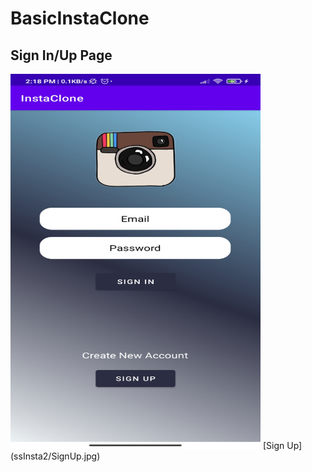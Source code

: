 # BasicInstaClone

## Sign In/Up Page

<img src="ssInsta/Sign.jpg" width="400" height="600">
[Sign Up](ssInsta2/SignUp.jpg)

